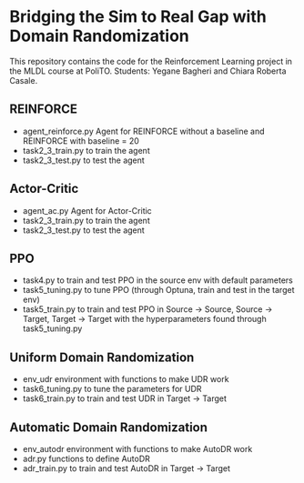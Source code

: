 # Bridging the Sim to Real Gap with Domain Randomization
This repository contains the code for the Reinforcement Learning project in the MLDL course at PoliTO.
Students: Yegane Bagheri and Chiara Roberta Casale.

## REINFORCE
- agent_reinforce.py Agent for REINFORCE without a baseline and REINFORCE with baseline = 20
- task2_3_train.py to train the agent
- task2_3_test.py to test the agent

## Actor-Critic
- agent_ac.py Agent for Actor-Critic
- task2_3_train.py to train the agent
- task2_3_test.py to test the agent

## PPO
- task4.py to train and test PPO in the source env with default parameters
- task5_tuning.py to tune PPO (through Optuna, train and test in the target env)
- task5_train.py to train and test PPO in Source -> Source, Source -> Target, Target -> Target with the hyperparameters found through task5_tuning.py

## Uniform Domain Randomization
- env_udr environment with functions to make UDR work
- task6_tuning.py to tune the parameters for UDR
- task6_train.py to train and test UDR in Target -> Target

## Automatic Domain Randomization
- env_autodr environment with functions to make AutoDR work
- adr.py functions to define AutoDR
- adr_train.py to train and test AutoDR in Target -> Target
